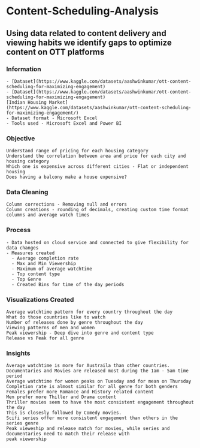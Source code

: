 # Content-Scheduling-Analysis

## Using data related to content delivery and viewing habits we identify gaps to optimize content on OTT platforms

### Information
    - [Dataset](https://www.kaggle.com/datasets/aashwinkumar/ott-content-scheduling-for-maximizing-engagement)
    - [Dataset](https://www.kaggle.com/datasets/aashwinkumar/ott-content-scheduling-for-maximizing-engagement)
    [Indian Housing Market](https://www.kaggle.com/datasets/aashwinkumar/ott-content-scheduling-for-maximizing-engagement/)
    - Dataset format - Microsoft Excel
    - Tools used - Microsoft Excel and Power BI
    
### Objective
    Understand range of pricing for each housing category
    Understand the correlation between area and price for each city and housing category
    Which one is expensive across different cities - Flat or independent housing
    Does having a balcony make a house expensive?
    
### Data Cleaning
    Column corrections - Removing null and errors
    Column creations - rounding of decimals, creating custom time format columns and average watch times
    
### Process
    - Data hosted on cloud service and connected to give flexibility for data changes
    - Measures created
      - Average completion rate
      - Max and Min Viewership
      - Maximum of average watchtime
      - Top content type
      - Top Genre
      - Created Bins for time of the day periods
            
### Visualizations Created
    Average watchtime pattern for every country throughout the day
    What do those countries like to watch
    Number of releases done by genre throughout the day
    Viewing patterns of men and women
    Peak viewership - Deep dive into genre and content type
    Release vs Peak for all genre
    
    
### Insights
    Average watchtime is more for Austraila than other countries.
    Documentaries and Movies are released most during the 1am - 5am time period
    Average watchtime for women peaks on Tuesday and for mean on Thursday
    Completion rate is almost similar for all genre for both genders
    Females prefer more Romance and History related content
    Men prefer more Thiller and Drama content
    Thriller movies seem to have the most consistent engagement throughout the day
    This is closesly followed by Comedy movies.
    Scifi series offer more consistent engagement than others in the series genre
    Peak vieweship and release match for movies, while series and documentaries need to match their release with
    peak viewership
    
